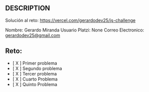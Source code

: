 ## DESCRIPTION

Solución al reto: https://vercel.com/gerardodev25/js-challenge

Nombre: Gerardo Miranda
Usuario Platzi: None
Correo Electronico: gerardodev25@gmail.com

## Reto:

- [ X ] Primer problema
- [ X ] Segundo problema
- [ X ] Tercer problema
- [ X ] Cuarto Problema
- [ X ] Quinto Problema
